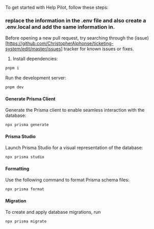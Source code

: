
To get started with Help Pilot, follow these steps:


### replace the information in the .env file and also create a .env.local and add the same information in.


Before opening a new pull request, try searching through the (issue)[https://github.com/ChristopherAlphonse/ticketing-system/edit/master/issues] tracker for known issues or fixes.

1. Install dependencies:

```bash
pnpm i
```

Run the development server:

```sh
pnpm dev
```


#### Generate Prisma Client

Generate the Prisma client to enable seamless interaction with the database:

```sh
npx prisma generate
```

#### Prisma Studio

Launch Prisma Studio for a visual representation of the database:

```sh
npx prisma studio
```

#### Formatting

Use the following command to format Prisma schema files:

```sh
npx prisma format
```

#### Migration

To create and apply database migrations, run

```sh
npx prisma migrate
```
